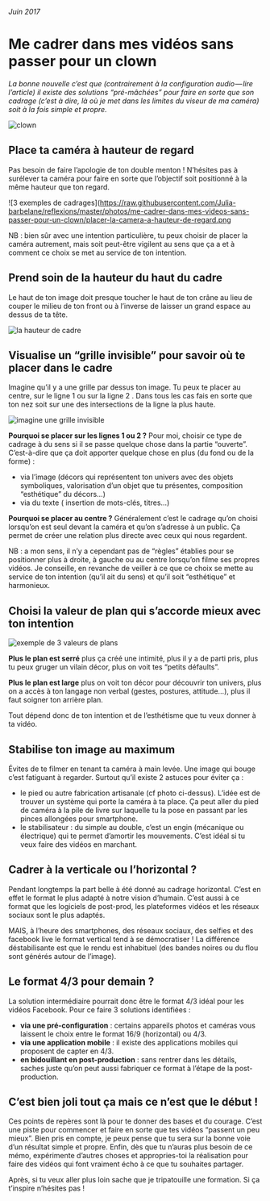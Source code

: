 *Juin 2017*

# Me cadrer dans mes vidéos sans passer pour un clown

*La bonne nouvelle c’est que (contrairement à la configuration audio — lire l’article) il existe des solutions “pré-mâchées” pour faire en sorte que son cadrage (c’est à dire, là où je met dans les limites du viseur de ma caméra) soit à la fois simple et propre.*

![clown](https://raw.githubusercontent.com/Julia-barbelane/reflexions/master/photos/me-cadrer-dans-mes-videos-sans-passer-pour-un-clown/clown.jpeg)

## Place ta caméra à hauteur de regard
Pas besoin de faire l’apologie de ton double menton ! N’hésites pas à surélever ta caméra pour faire en sorte que l’objectif soit positionné à la même hauteur que ton regard.  

![3 exemples de cadrages](https://raw.githubusercontent.com/Julia-barbelane/reflexions/master/photos/me-cadrer-dans-mes-videos-sans-passer-pour-un-clown/placer-la-camera-a-hauteur-de-regard.png

NB : bien sûr avec une intention particulière, tu peux choisir de placer la caméra autrement, mais soit peut-être vigilent au sens que ça a et à comment ce choix se met au service de ton intention.  

## Prend soin de la hauteur du haut du cadre
Le haut de ton image doit presque toucher le haut de ton crâne au lieu de couper le milieu de ton front ou à l’inverse de laisser un grand espace au dessus de ta tête.  

![la hauteur de cadre](https://raw.githubusercontent.com/Julia-barbelane/reflexions/master/photos/me-cadrer-dans-mes-videos-sans-passer-pour-un-clown/hauteur-de-cadre.png)

## Visualise un “grille invisible” pour savoir où te placer dans le cadre
Imagine qu’il y a une grille par dessus ton image. Tu peux te placer au centre, sur le ligne 1 ou sur la ligne 2 . Dans tous les cas fais en sorte que ton nez soit sur une des intersections de la ligne la plus haute.  

![imagine une grille invisible](https://raw.githubusercontent.com/Julia-barbelane/reflexions/master/photos/me-cadrer-dans-mes-videos-sans-passer-pour-un-clown/la-grille-invisible.png)

**Pourquoi se placer sur les lignes 1 ou 2 ?**
Pour moi, choisir ce type de cadrage à du sens si il se passe quelque chose dans la partie “ouverte”. C’est-à-dire que ça doit apporter quelque chose en plus (du fond ou de la forme) :
- via l’image (décors qui représentent ton univers avec des objets symboliques, valorisation d’un objet que tu présentes, composition “esthétique” du décors…)
- via du texte ( insertion de mots-clés, titres…)

**Pourquoi se placer au centre ?**
Généralement c’est le cadrage qu’on choisi lorsqu’on est seul devant la caméra et qu’on s’adresse à un public. Ça permet de créer une relation plus directe avec ceux qui nous regardent.  

NB : a mon sens, il n’y a cependant pas de “règles” établies pour se positionner plus à droite, à gauche ou au centre lorsqu’on filme ses propres vidéos. Je conseille, en revanche de veiller à ce que ce choix se mette au service de ton intention (qu’il ait du sens) et qu’il soit “esthétique” et harmonieux.

## Choisi la valeur de plan qui s’accorde mieux avec ton intention

![exemple de 3 valeurs de plans](https://raw.githubusercontent.com/Julia-barbelane/reflexions/master/photos/me-cadrer-dans-mes-videos-sans-passer-pour-un-clown/valeurs-de-plans.png)

**Plus le plan est serré** plus ça créé une intimité, plus il y a de parti pris, plus tu peux gruger un vilain décor, plus on voit tes “petits défaults”.  

**Plus le plan est large** plus on voit ton décor pour découvrir ton univers, plus on a accès à ton langage non verbal (gestes, postures, attitude…), plus il faut soigner ton arrière plan.  

Tout dépend donc de ton intention et de l’esthétisme que tu veux donner à ta vidéo.

## Stabilise ton image au maximum
Évites de te filmer en tenant ta caméra à main levée. Une image qui bouge c’est fatiguant à regarder. Surtout qu’il existe 2 astuces pour éviter ça :
- le pied ou autre fabrication artisanale (cf photo ci-dessus). L’idée est de trouver un système qui porte la caméra à ta place. Ça peut aller du pied de caméra à la pile de livre sur laquelle tu la pose en passant par les pinces allongées pour smartphone.
- le stabilisateur : du simple au double, c’est un engin (mécanique ou électrique) qui te permet d’amortir les mouvements. C’est idéal si tu veux faire des vidéos en marchant.

## Cadrer à la verticale ou l’horizontal ?
Pendant longtemps la part belle à été donné au cadrage horizontal. C’est en effet le format le plus adapté à notre vision d’humain. C’est aussi à ce format que les logiciels de post-prod, les plateformes vidéos et les réseaux sociaux sont le plus adaptés.  

MAIS, à l’heure des smartphones, des réseaux sociaux, des selfies et des facebook live le format vertical tend à se démocratiser ! La différence déstabilisante est que le rendu est inhabituel (des bandes noires ou du flou sont générés autour de l’image).  

## Le format 4/3 pour demain ?
La solution intermédiaire pourrait donc être le format 4/3 idéal pour les vidéos Facebook. Pour ce faire 3 solutions identifiées :
- **via une pré-configuration** : certains appareils photos et caméras vous laissent le choix entre le format 16/9 (horizontal) ou 4/3.
- **via une application mobile** : il existe des applications mobiles qui proposent de capter en 4/3.
- **en bidouillant en post-production** : sans rentrer dans les détails, saches juste qu’on peut aussi fabriquer ce format à l’étape de la post-production.

## C’est bien joli tout ça mais ce n’est que le début !
Ces points de repères sont là pour te donner des bases et du courage. C’est une piste pour commencer et faire en sorte que tes vidéos “passent un peu mieux”. Bien pris en compte, je peux pense que tu sera sur la bonne voie d’un résultat simple et propre.
Enfin, dès que tu n’auras plus besoin de ce mémo, expérimente d’autres choses et appropries-toi la réalisation pour faire des vidéos qui font vraiment écho à ce que tu souhaites partager.  

Après, si tu veux aller plus loin sache que je tripatouille une formation. Si ça t’inspire n’hésites pas !
